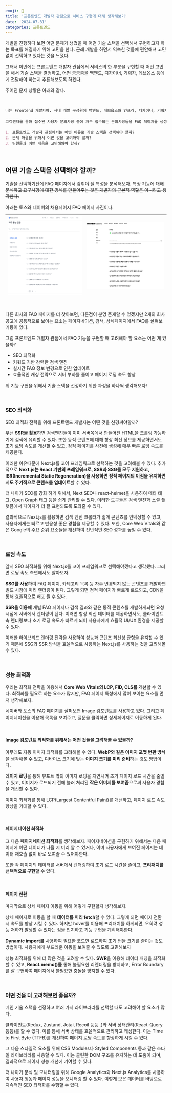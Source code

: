 ```yaml
---
emoji: 💭
title: '프론트엔드 개발자 관점으로 서비스 구현에 대해 생각해보기'
date: '2024-07-31'
categories: 프론트엔드
---
```


개발을 진행하다 보면 어떤 문제가 생겼을 때 어떤 기술 스택을 선택해서 구현하고자 하는 목표를 해결하기 위해 고민을 한다. 근래 개발을 하면서 익숙한 것들에 편안해져 고민 없이 선택하고 있다는 것을 느꼈다.

그래서 이번에는 프론트엔드 개발자 관점에서 서비스의 한 부분을 구현할 때 어떤 고민을 해서 기술 스택을 결정하고, 어떤 궁금증을 백앤드, 디자이너, 기획자, 데브옵스 등에게 전달해야 하는지 추론해보도록 하겠다.

주어진 문제 상황은 아래와 같다.

<br>

```markdown
나는 Frontend 개발자야. 사내 개발 구성원에 백앤드, 데브옵스와 인프라, 디자이너, 기획자가 있어.

고객센터를 통해 접수된 사용자 문의사항 중에 자주 접수되는 문의사항들을 FAQ 페이지를 생성해 모아두려고 해.

1. 프론트엔드 개발자 관점에서는 어떤 이유로 기술 스택을 선택해야 할까?
2. 문제 해결을 위해서 어떤 것을 고려해야 할까?
3. 팀원들과 어떤 내용을 고민해봐야 할까?
```

<br>

## 어떤 기술 스택을 선택해야 할까?

기술을 선택하기전에 FAQ 페이지에서 갖춰야 될 특성을 분석해보자. ~~특정 기능에 대해 분석하고 요구사항에 대한 명세를 만들어주는 것은 개발자의 근본적 역할은 아니라고 생각한다.~~

아래는 토스와 네이버의 채용페이지 FAQ 페이지 사진이다.

| ![1.png](1.png) | ![2.png](2.png) |
| --------------- | --------------- |

<br>

다른 회사의 FAQ 페이지를 더 찾아보면, 다른점이 분명 존재할 수 있겠지만 2개의 회사 공고에 공통적으로 보이는 요소는 페이지네이션, 검색, 상세페이지에서 FAQ를 살펴보기등이 있다.

그럼 프론트엔드 개발자 관점에서 FAQ 기능을 구현할 때 고려해야 할 요소는 어떤 게 있을까?

- SEO 최적화
- 키워드 기반 강력한 검색 엔진
- 실시간 FAQ 정보 변경으로 인한 업데이트
- 효율적인 캐싱 전략으로 서버 부하를 줄이고 페이지 로딩 속도 향상

위 기능 구현을 위해서 기술 스택을 선정하기 위한 과정을 하나씩 생각해보자!

<br>

### SEO 최적화

SEO 최적화 전략을 위해 프론트엔드 개발자는 어떤 것을 신경써야할까?

우선 **SSR을 활용**하면 검색엔진들이 이미 서버쪽에서 만들어진 HTML을 크롤링 가능하기에 검색에 유리할 수 있다. 또한 동적 콘텐츠에 대해 항상 최신 정보를 제공하면서도 초기 로딩 속도를 개선할 수 있고, 정적 페이지를 사전에 생성해 매우 빠른 로딩 속도를 제공한다.

이러한 이유때문에 Next.js를 코어 프레임워크로 선택하는 것을 고려해볼 수 있다. 추가적으로 **Next.js는 React 기반의 프레임워크로, SSR과 SSG를 모두 지원하고, ISR(Incremental Static Regeneration)을 사용하면 정적 페이지의 이점을 유지하면서도 주기적으로 콘텐츠를 업데이트**할 수 있다.

더 나아가 SEO를 강화 하기 위해서, Next SEO나 react-helmet을 사용하여 메타 태그, Open Graph 태그 등을 쉽게 관리할 수 있다. 이러한 도구들은 검색 엔진과 소셜 플랫폼에서 페이지가 더 잘 표현되도록 도와줄 수 있다.

결과적으로 Next.js를 활용하면 검색 엔진 크롤러가 쉽게 콘텐츠를 인덱싱할 수 있고, 사용자에게는 빠르고 반응성 좋은 경험을 제공할 수 있다. 또한, Core Web Vitals와 같은 Google의 주요 순위 요소들을 개선하여 전반적인 SEO 성과를 높일 수 있다.

<br>

### 로딩 속도

앞서 SEO 최적화를 위해 Next.js를 코어 프레임워크로 선택해야겠다고 생각했다. 그러면 로딩 속도 측면에서도 알아보자.

**SSG를 사용**하여 FAQ 페이지, 카테고리 목록 등 자주 변경되지 않는 콘텐츠를 개발하면 빌드 시점에 미리 렌더링이 된다. 그렇게 되면 정적 페이지가 빠르게 로드되고, CDN을 통해 효율적으로 배포 될 수 있다.

**SSR을 이용해** 개별 FAQ 페이지나 검색 결과와 같은 동적 콘텐츠를 개발하게되면 요청 시점에 서버에서 렌더링이 된다. 이러면 항상 최신 데이터를 제공하면서도, 클라이언트 측 렌더링보다 초기 로딩 속도가 빠르게 되어 사용자에게 효율적 UI/UX 환경을 제공할 수 있다.

이러한 하이브리드 렌더링 전략을 사용하여 성능과 콘텐츠 최신성 균형을 유지할 수 있기 때문에 SSG와 SSR 방식을 효율적으로 사용하는 Next.js를 사용하는 것을 고려해볼 수 있다.

<br>

### 성능 최적화

우리는 최적화 전략을 이용해서 **Core Web Vitals의 LCP, FID, CLS를 개선**할 수 있다. 최적화를 필요로 하는 요소가 많지만, FAQ 페이지 특성에서 많이 보이는 요소를 먼저 생각해보자.

네이버와 토스의 FAQ 페이지를 살펴보면 Image 컴포넌트를 사용하고 있다. 그리고 페이지네이션을 이용해 목록을 보여주고, 질문을 클릭하면 상세페이지로 이동하게 된다.

<br>

#### Image 컴포넌트 최적화를 위해서는 어떤 것들을 고려해볼 수 있을까?

아무래도 자동 이미지 최적화를 고려해볼 수 있다. **WebP와 같은 이미지 포맷 변환 방식**을 생각해볼 수 있고, 디바이스 크기에 맞는 **이미지 크기를 미리 준비**하는 것도 방법이다.

**레이지 로딩**을 통해 뷰포트 밖의 이미지 로딩을 지연시켜 초기 페이지 로드 시간을 줄일 수 있고, 이미지가 로드되기 전에 블러 처리된 **작은 이미지를 보여줌**으로써 사용자 경험을 개선할 수 있다.

이미지 최적화를 통해 LCP(Largest Contentful Paint)를 개선하고, 페이지 로드 속도 향상을 기대할 수 있다.

<br>

#### 페이지네이션 최적화

그 다음 **페이지네이션 최적화**를 생각해보자. 페이지네이션을 구현하기 위해서는 다음 페이지에 어떤 데이터가 나올 지 미리 알 수 있거나, 이미 사용자에게 보여진 페이지는 데이터 재호출 없이 바로 보여줄 수 있어야한다.

또한 각 페이지의 데이터를 서버에서 렌더링하여 초기 로드 시간을 줄이고, **프리패치를 선택적으로 구현**할 수 있다.

<br>

#### 페이지 전환

마지막으로 상세 페이지 이동을 위해 어떻게 구현할지 생각해보자.

상세 페이지로 이동을 할 때 **데이터를 미리 fetch**할 수 있다. 그렇게 되면 페이지 전환 시 속도를 향상 시킬 수 있다. 하지만 hover를 이용해 프리패치를 하게되면, 오히려 성능 저하가 발생할 수 있다는 점을 인지하고 기능 구현을 계획해야한다.

**Dynamic import를** 사용하여 필요한 코드만 로드하여 초기 번들 크기를 줄이는 것도 방법이다. 사용자에게 부드러운 이동을 보여줄 수 있도록 고민해보자

성능 최적화를 위해 더 많은 것을 고려할 수 있다. **SWR**을 이용해 데이터 패칭을 최적화 할 수 있고, **React.memo()를** 통해 불필요한 리렌더링을 방지하고, Error Boundary를 잘 구현하여 페이지에서 불필요한 충돌을 방지할 수 있다.

<br>

### 어떤 것을 더 고려해보면 좋을까?

메인 기술 스택을 선정하고 여러 가지 라이브러리를 선택할 때도 고려해야 할 요소가 많다.

클라이언트(Redux, Zustand, Jotai, Recoil 등등..)와 서버 상태관리(React-Query 등등)를 할 수 있다. 이를 통해 서버 상태를 효율적으로 관리하고 캐싱한다. 이는 Time to First Byte (TTFB)를 개선하여 페이지 로딩 속도를 향상하게 시킬 수 있다.

그 다음 스타일적 요소를 위해 CSS Modules나 Styled Components 등과 같은 스타일 라이브러리를 사용할 수 있다. 이는 클린한 DOM 구조를 유지하는 데 도움이 되며, 결과적으로 페이지 성능 개선에 기여할 수 있다.

더 나아가 분석 및 모니터링을 위해 Google Analytics와 Next.js Analytics를 사용하여 사용자 행동과 페이지 성능을 모니터링 할 수 있다. 이렇게 모은 데이터를 바탕으로 지속적인 SEO 최적화를 수행할 수 있다.

```toc

```

